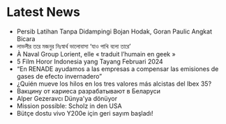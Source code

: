 # Latest News
-  Persib Latihan Tanpa Didampingi Bojan Hodak, Goran Paulic Angkat Bicara
-  লাভলীর তরে মজনুর নিঃস্বার্থ ভালোবাসা ‘যাও পাখি বলো তারে’
-  À Naval Group Lorient, elle « traduit l’humain en geek »
-  5 Film Horor Indonesia yang Tayang Februari 2024
-  “En RENADE ayudamos a las empresas a compensar las emisiones de gases de efecto invernadero”
-  ¿Quién mueve los hilos en los tres valores más alcistas del Ibex 35?
-  Вакцину от кариеса разрабатывают в Беларуси
-  Alper Gezeravcı Dünya'ya dönüyor
-  Mission possible: Scholz in den USA
-  Bütçe dostu vivo Y200e için geri sayım başladı!
